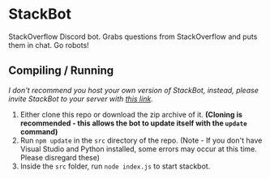 # StackBot
StackOverflow Discord bot. Grabs questions from StackOverflow and puts them in chat. Go robots!

## Compiling / Running
_I don't recommend you host your own version of StackBot, instead, please invite StackBot to your server with [this link](https://discordapp.com/oauth2/authorize?&client_id=197519430366920704&scope=bot&permissions=84992)._

1. Either clone this repo or download the zip archive of it. **(Cloning is recommended - this allows the bot to update itself with the `update` command)**
2. Run `npm update` in the `src` directory of the repo. (Note - If you don't have Visual Studio and Python installed, some errors may occur at this time. Please disregard these)
3. Inside the `src` folder, run `node index.js` to start stackbot.
